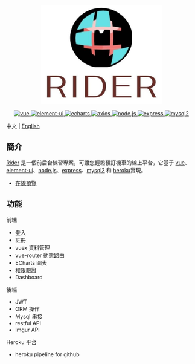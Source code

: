 <p align="center">
  <img width="320" src="./Orange_logo.jpg">
</p>

<p align="center">
  <a href="https://github.com/vuejs/vue">
    <img src="https://img.shields.io/badge/vue-2.6.11-brightgreen.svg" alt="vue">
  </a>
  <a href="https://github.com/ElemeFE/element">
    <img src="https://img.shields.io/badge/element--ui-2.15.0-brightgreen.svg" alt="element-ui">
  </a>
  <a href="https://github.com/apache/echarts">
    <img src="https://img.shields.io/badge/echarts-5.1.0-brightgreen" alt="echarts">
  </a>
  <a href="https://github.com/axios/axios">
    <img src="https://img.shields.io/badge/axios-0.21.1-brightgreen" alt="axios">
  </a>
  <a href="https://github.com/nodejs/Release">
    <img src="https://img.shields.io/badge/node.js-12.x-brightgreen" alt="node.js">
  </a>
  <a href="https://github.com/expressjs/express">
    <img src="https://img.shields.io/badge/express-4.17.1-brightgreen" alt="express">
  </a>
  <a href="https://github.com/sidorares/node-mysql2">
    <img src="https://img.shields.io/badge/mysql2-2.2.5-brightgreen" alt="mysql2">
  </a>
</p>

中文 | [English](./README.md)


## 簡介

[Rider](https://github.com/Jimmywei01/rider) 是一個前后台練習專案，可讓您輕鬆預訂機車的線上平台，它基于 [vue](https://github.com/vuejs/vue)、[element-ui](https://github.com/ElemeFE/element)、[node.js](https://github.com/nodejs/Release)、[express](https://github.com/expressjs/express)、[mysql2](https://github.com/sidorares/node-mysql2) 和 [heroku](https://github.com/heroku/cli)實現。

- [在線預覽](https://riderwing.herokuapp.com/)

## 功能

前端
- 登入
- 註冊
- vuex 資料管理
- vue-router 動態路由
- ECharts 圖表
- 權限驗證
- Dashboard

後端
- JWT
- ORM 操作
- Mysql 串接
- restful API
- Imgur API

Heroku 平台
- heroku pipeline for github
